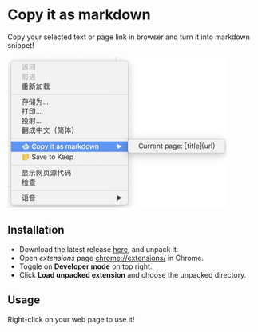 # Copy it as markdown 

Copy your selected text or page link in browser and turn it into markdown snippet!

<img src="img/menu-usage.jpg" alt="Menu usage" style="zoom:50%;" />

## Installation

+ Download the latest release [here](https://github.com/nettee/copy-it-as-markdown/releases), and unpack it.
+ Open _extensions_ page [chrome://extensions/](chrome://extensions/) in Chrome.
+ Toggle on **Developer mode** on top right.
+ Click **Load unpacked extension** and choose the unpacked directory.

## Usage

Right-click on your web page to use it!
